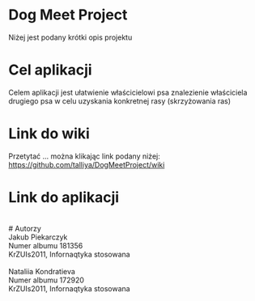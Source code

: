 # Dog Meet Project
Niżej jest podany krótki opis projektu
<br>
# Cel aplikacji
Celem aplikacji jest ułatwienie właścicielowi psa znalezienie właściciela drugiego psa w celu uzyskania konkretnej rasy (skrzyżowania ras)
<br>
# Link do wiki
Przetytać ... można klikając link podany niżej:<br>
https://github.com/talliya/DogMeetProject/wiki
<br>
# Link do aplikacji

<br>
# Autorzy
<br>
Jakub Piekarczyk<br>
Numer albumu 181356<br>
KrZUIs2011, Infornaqtyka stosowana<br>
<br>
Nataliia Kondratieva<br>
Numer albumu 172920<br>
KrZUIs2011, Infornaqtyka stosowana<br>
